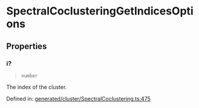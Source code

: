 # SpectralCoclusteringGetIndicesOptions

## Properties

### i?

> `number`

The index of the cluster.

Defined in:  [generated/cluster/SpectralCoclustering.ts:475](https://github.com/transitive-bullshit/scikit-learn-ts/blob/92ab806/packages/sklearn/src/generated/cluster/SpectralCoclustering.ts#L475)
